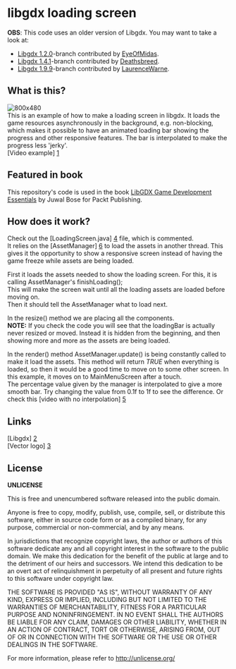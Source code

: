 libgdx loading screen
=====================

**OBS**: This code uses an older version of Libgdx. You may want to take a look at:
* [Libgdx 1.2.0][7]-branch contributed by [EyeOfMidas][10].
* [Libgdx 1.4.1][8]-branch contributed by [Deathsbreed][9].
* [Libgdx 1.9.9][12]-branch contributed by [LaurenceWarne][13].

What is this?
-------------

![800x480](https://raw.github.com/Matsemann/libgdx-loading-screen/master/Main/workfiles/800x480.png)  
This is an example of how to make a loading screen in libgdx. It loads the game resources asynchronously in the background, e.g. non-blocking, which makes it possible to have an animated loading bar showing the progress and other responsive features.
The bar is interpolated to make the progress less 'jerky'.  
[Video example] [1]

Featured in book
----------------

This repository's code is used in the book [LibGDX Game Development Essentials][11] by Juwal Bose for Packt Publishing. 

How does it work?
-----------------

Check out the [LoadingScreen.java] [4] file, which is commented.  
It relies on the [AssetManager] [6] to load the assets in another thread. This gives it the opportunity to show a responsive
screen instead of having the game freeze while assets are being loaded.  
  
First it loads the assets needed to show the loading screen. For this, it is calling AssetManager's finishLoading();  
This will make the screen wait until all the loading assets are loaded before moving on.  
Then it should tell the AssetManager what to load next.  
  
In the resize() method we are placing all the components.  
**NOTE:** If you check the code you will see that the loadingBar is actually never resized or moved. Instead it is hidden
from the beginning, and then showing more and more as the assets are being loaded.  
  
In the render() method AssetManager.update() is being constantly called to make it load the assets. This method will return *TRUE*
when everything is loaded, so then it would be a good time to move on to some other screen. In this example, it moves on to MainMenuScreen
after a touch.  
The percentage value given by the manager is interpolated to give a more smooth bar. Try changing the value from 0.1f to 1f to see the difference.
Or check this [video with no interpolation] [5]



Links
-----

[Libgdx] [2]  
[Vector logo] [3]


License
-------

**UNLICENSE**


This is free and unencumbered software released into the public domain.

Anyone is free to copy, modify, publish, use, compile, sell, or
distribute this software, either in source code form or as a compiled
binary, for any purpose, commercial or non-commercial, and by any
means.

In jurisdictions that recognize copyright laws, the author or authors
of this software dedicate any and all copyright interest in the
software to the public domain. We make this dedication for the benefit
of the public at large and to the detriment of our heirs and
successors. We intend this dedication to be an overt act of
relinquishment in perpetuity of all present and future rights to this
software under copyright law.

THE SOFTWARE IS PROVIDED "AS IS", WITHOUT WARRANTY OF ANY KIND,
EXPRESS OR IMPLIED, INCLUDING BUT NOT LIMITED TO THE WARRANTIES OF
MERCHANTABILITY, FITNESS FOR A PARTICULAR PURPOSE AND NONINFRINGEMENT.
IN NO EVENT SHALL THE AUTHORS BE LIABLE FOR ANY CLAIM, DAMAGES OR
OTHER LIABILITY, WHETHER IN AN ACTION OF CONTRACT, TORT OR OTHERWISE,
ARISING FROM, OUT OF OR IN CONNECTION WITH THE SOFTWARE OR THE USE OR
OTHER DEALINGS IN THE SOFTWARE.

For more information, please refer to <http://unlicense.org/>




  [1]: http://www.youtube.com/watch?v=gpI2U_9jDak "YouTube"
  [2]: http://libgdx.badlogicgames.com/ "Libgdx home"
  [3]: http://bioboblog.blogspot.no/2012/08/vector-libgdx-logo.html
  [4]: https://github.com/Matsemann/libgdx-loading-screen/blob/master/Main/src/com/matsemann/libgdxloadingscreen/screen/LoadingScreen.java
  [5]: http://www.youtube.com/watch?v=pyZwkYVHEyI
  [6]: http://code.google.com/p/libgdx/wiki/AssetManager
  [7]: https://github.com/Matsemann/libgdx-loading-screen/tree/libgdx1.2.0-EyeOfMidas
  [8]: https://github.com/Matsemann/libgdx-loading-screen/tree/libgdx-1.4.1-Deathsbreed
  [9]: https://github.com/Matsemann/libgdx-loading-screen/pull/4
  [10]: https://github.com/Matsemann/libgdx-loading-screen/pull/3
  [11]: https://www.packtpub.com/game-development/libgdx-game-development-essentials
  [12]: https://github.com/Matsemann/libgdx-loading-screen/tree/libgdx-1.9.9-LaurenceWarne
  [13]: https://github.com/Matsemann/libgdx-loading-screen/pull/5
